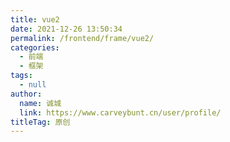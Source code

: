 ```yaml
---
title: vue2
date: 2021-12-26 13:50:34
permalink: /frontend/frame/vue2/
categories: 
  - 前端
  - 框架
tags: 
  - null
author: 
  name: 诚城
  link: https://www.carveybunt.cn/user/profile/
titleTag: 原创
---
```

